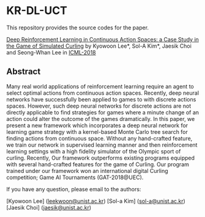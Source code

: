 # KR-DL-UCT

This repository provides the source codes for the paper.

[Deep Reinforcement Learning in Continuous Action Spaces: a Case Study in the Game of Simulated Curling]() by Kyowoon Lee*, Sol-A Kim*, Jaesik Choi and Seong-Whan Lee in [ICML-2018](https://icml.cc/Conferences/2018)

## Abstract
Many real world applications of reinforcement learning require an agent to select optimal actions from continuous action spaces. Recently, deep neural networks have successfully been applied to games to with discrete actions spaces. However, such deep neural networks for discrete actions are not directly applicable to find strategies for games where a minute change of an action could alter the outcome of the games dramatically. In this paper, we present a new framework which incorporates a deep neural network for learning game strategy with a kernel-based Monte Carlo tree search  for finding actions from continuous space. Without any hand-crafted feature, we train our network in supervised learning manner and then reinforcement learning settings with a high fidelity simulator of the Olympic sport of curling. Recently, Our framework outperforms existing programs equipped with several hand-crafted features for the game of Curling. Our program trained under our framework won an international digital Curling competition; Game AI Tournaments (GAT-2018@UEC).

If you have any question, please email to the authors:

[Kyowoon Lee] (leekwoon@unist.ac.kr)
[Sol-a Kim] (sol-a@unist.ac.kr)
[Jaesik Choi] (jaesik@unist.ac.kr)  
